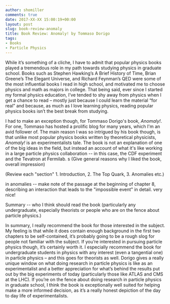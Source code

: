 ```yaml
---
author: shomiller
comments: true
date: 2017-XX-XX 15:00:19+00:00
layout: post
slug: book-review-anomaly
title: Book Review: Anomaly! by Tommaso Dorigo
tags:
- Books
- Particle Physics
---
```


While it’s something of a cliche, I have to admit that popular physics books played a tremendous role in my path towards studying physics in graduate school. Books such as Stephen Hawking’s A Brief History of Time, Brian Greene’s The Elegant Universe, and Richard Feynman’s QED were some of the most influential books I read in high school, and motivated me to choose physics and math as majors in college. That being said, ever since I started my formal physics education, I’ve tended to shy away from physics when I get a chance to read – mostly just because I could learn the material “for real” and because, as much as I love learning physics, reading popular physics books isn’t the best break from studying.

I had to make an exception though, for Tommaso Dorigo's book, <i>Anomaly!</i>. For one, Tommaso has hosted a prolific blog for many years, which I'm an avid follower of. The main reason I was so intrigued by his book though, is that unlike most popular physics books written by theoretical physicists, <i>Anomaly!</i> is an experimentalists tale. The book is not an explanation of one of the big ideas in the field, but instead an account of what it's like working in a large particle physics collaboration -- in this case, the CDF experiment and the Tevatron at Fermilab.
s
(Give general reasons why I liked the book, overall impression)

(Review each "section" 1. Introduction, 2. The Top Quark, 3. Anomalies etc.)

in anomalies -- make note of the passage at the beginning of chapter 8, describing an interaction that leads to the "impossible event" in detail. very nice!

Summary -- who I think should read the book (particularly any undergraduate, especially theorists or people who are on the fence about particle physics.)

In summary, I really recommend the book for those interested in the subject. My feeling is that while it does contain enough background in the first two chapters to be self-contained, it’s probably going to be a rough slog for people not familiar with the subject. If you’re interested in pursuing particle physics though, it’s certainly worth it. I especially recommend the book for undergraduate students in physics with any interest (even a tangential one) in particle physics – and this goes for theorists as well. Dorigo gives a really unique window on what doing research in particle physics is like as an experimentalist and a better appreciation for what’s behind the results put out by the big experiments of today (particularly those like ATLAS and CMS at the LHC). If you’re on the fence about doing research in particle physics in graduate school, I think the book is exceptionally well suited for helping make a more informed decision, as it’s a really honest depiction of the day to day life of experimentalists.
